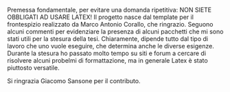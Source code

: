 Premessa fondamentale, per evitare una domanda ripetitiva: NON SIETE OBBLIGATI AD USARE LATEX!
Il progetto nasce dal template per il frontespizio realizzato da Marco Antonio Corallo, che ringrazio. Seguono alcuni commenti per evidenziare la presenza di alcuni pacchetti che mi sono stati utili per la stesura della tesi. Chiaramente, dipende tutto dal tipo di lavoro che uno vuole eseguire, che determina anche le diverse esigenze. Durante la stesura ho passato molto tempo su siti e forum a cercare di risolvere alcuni probelmi di formattazione, ma in generale Latex è stato piuttosto versatile. 

Si ringrazia Giacomo Sansone per il contributo. 